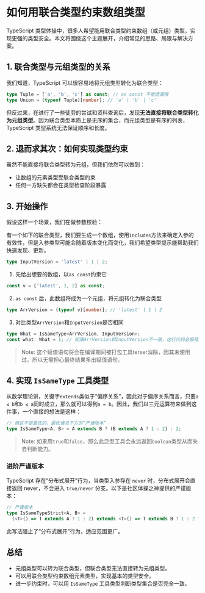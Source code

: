 # 如何用联合类型约束数组类型

TypeScript 类型体操中，很多人希望能用联合类型约束数组（或元组）类型，实现更强的类型安全。本文将围绕这个主题展开，介绍常见的思路、局限与解决方案。

## 1. 联合类型与元组类型的关系

我们知道，TypeScript 可以很容易地将元组类型转化为联合类型：

```typescript
type Tuple = ['a', 'b', 'c'] as const; // as const 不能遗漏哦
type Union = (typeof Tuple)[number]; // 'a' | 'b' | 'c'
```

但反过来，在进行了一些徒劳的尝试和资料查询后，发现**无法直接将联合类型转化为元组类型**。因为联合类型本质上是无序的集合，而元组类型是有序的列表，TypeScript 类型系统无法保证顺序和长度。

## 2. 退而求其次：如何实现类型约束

虽然不能直接将联合类型转为元组，但我们依然可以做到：

- 让数组的元素类型受联合类型约束
- 任何一方缺失都会在类型检查阶段暴露

## 3. 开始操作

假设这样一个场景，我们在做参数校验：

有一个如下的联合类型，我们要生成一个数组，使用`includes`方法来确定入参的有效性，但是入参类型可能会随着版本变化而变化，我们希望类型提示能帮助我们快速发现、更新。

```typescript
type InputVersion = 'latest' | 1 | 2;
```

1. 先给出想要的数组，以`as const`约束它

```typescript
const v = ['latest', 1, 2] as const;
```

2. `as const` 后，此数组将成为一个元组，将元组转化为联合类型

```typescript
type ArrVersion = (typeof v)[number]; // 'latest' | 1 | 2
```

3. 对比类型`ArrVersion`和`InputVersion`是否相同

```typescript
type What = IsSameType<ArrVersion, InputVersion>;
const what: What = 1; // 如果ArrVersion和InputVersion不一致，这行代码会报错
```

> Note: 这个赋值语句将会在编译期间被打包工具terser消除，因其未使用过。所以无需担心最终结果多出赋值语句。

## 4. 实现 `IsSameType` 工具类型

从数学理论讲，关键字`extends`类似于“偏序关系”，因此对于偏序关系而言，只要`a ≤ b`和`b ≤ a`同时成立，那么就可以得到`a = b`。因此，我们以三元运算符来做到这件事，一个直接的想法是这样：

```typescript
// 但这不是最优的，最优请见下方的“严谨版本”
type IsSameType<A, B> = A extends B ? (B extends A ? 1 : 2) : 2;
```

> Note: 如果用`true`和`false`，那么此泛型工具会永远返回`boolean`类型从而失去判断能力。

### 进阶严谨版本

TypeScript 存在“分布式展开”行为，当类型入参存在 `never` 时，分布式展开会直接返回 never，不会进入 `true/never` 分支。以下是社区体操之神提供的严谨版本：

```typescript
// 严谨版本
type IsSameTypeStrict<A, B> =
  (<T>() => T extends A ? 1 : 2) extends <T>() => T extends B ? 1 : 2 ? true : false;
```

此写法阻止了“分布式展开”行为，适应范围更广。

## 总结

- 元组类型可以转为联合类型，但联合类型无法直接转为元组类型。
- 可以用联合类型约束数组元素类型，实现基本的类型安全。
- 进一步约束时，可以用 `IsSameType` 工具类型判断类型集合是否完全一致。
